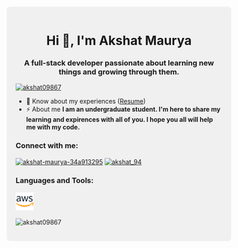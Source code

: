 <div style="background-color: #f0f0f0; padding: 20px; border-radius: 8px;">
  <h1 align="center">Hi 👋, I'm Akshat Maurya</h1>
  <h3 align="center">A full-stack developer passionate about learning new things and growing through them.</h3>

  <p align="left"> <a href="https://github.com/ryo-ma/github-profile-trophy"><img src="https://github-profile-trophy.vercel.app/?username=akshat09867" alt="akshat09867" /></a> </p>

  <ul>
    <li>📄 Know about my experiences (<a href="https://drive.google.com/file/d/1xYg-FqkJjPzh22pn9fIYuxrFEhs8wa1a/view?usp=sharing">Resume</a>)</li>
    <li>⚡ About me <strong>I am an undergraduate student. I'm here to share my learning and expirences with all of you. I hope you all will help me with my code.</strong></li>
  </ul>

  <h3 align="left">Connect with me:</h3>
  <p align="left">
    <a href="https://linkedin.com/in/akshat-maurya-34a913295" target="blank"><img align="center" src="https://raw.githubusercontent.com/rahuldkjain/github-profile-readme-generator/master/src/images/icons/Social/linked-in-alt.svg" alt="akshat-maurya-34a913295" height="30" width="40" /></a>
    <a href="https://www.leetcode.com/akshat_94" target="blank"><img align="center" src="https://raw.githubusercontent.com/rahuldkjain/github-profile-readme-generator/master/src/images/icons/Social/leet-code.svg" alt="akshat_94" height="30" width="40" /></a>
  </p>

  <h3 align="left">Languages and Tools:</h3>
  <p align="left">
    <!-- All your existing tool icons here -->
    <a href="https://aws.amazon.com" target="_blank" rel="noreferrer"> <img src="https://raw.githubusercontent.com/devicons/devicon/master/icons/amazonwebservices/amazonwebservices-original-wordmark.svg" alt="aws" width="40" height="40"/> </a>
    <!-- ... rest of your icons ... -->
  </p>

  <p><img align="center" src="https://github-readme-stats.vercel.app/api/top-langs?username=akshat09867&show_icons=true&locale=en&layout=compact" alt="akshat09867" /></p>
</div>
